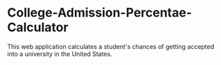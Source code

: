 # College-Admission-Percentae-Calculator
This web application calculates a student's chances of getting accepted into a university in the United States. 
